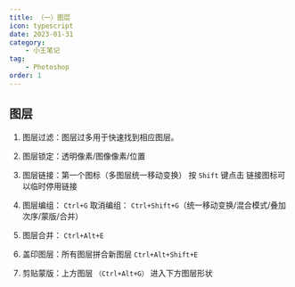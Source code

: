 ```yaml
---
title: （一）图层
icon: typescript
date: 2023-01-31
category:
    - 小王笔记
tag: 
    - Photoshop
order: 1
---
```



## 图层
1. 图层过滤：图层过多用于快速找到相应图层。

2. 图层锁定：透明像素/图像像素/位置

3. 图层链接：第一个图标（多图层统一移动变换） 按 `Shift` 键点击
链接图标可以临时停用链接

4. 图层编组： `Ctrl+G` 取消编组： `Ctrl+Shift+G`（统一移动变换/混合模式/叠加次序/蒙版/合并）

5. 图层合并： `Ctrl+Alt+E`

6. 盖印图层：所有图层拼合新图层 `Ctrl+Alt+Shift+E`

7. 剪贴蒙版：上方图层 `（Ctrl+Alt+G）` 进入下方图层形状

